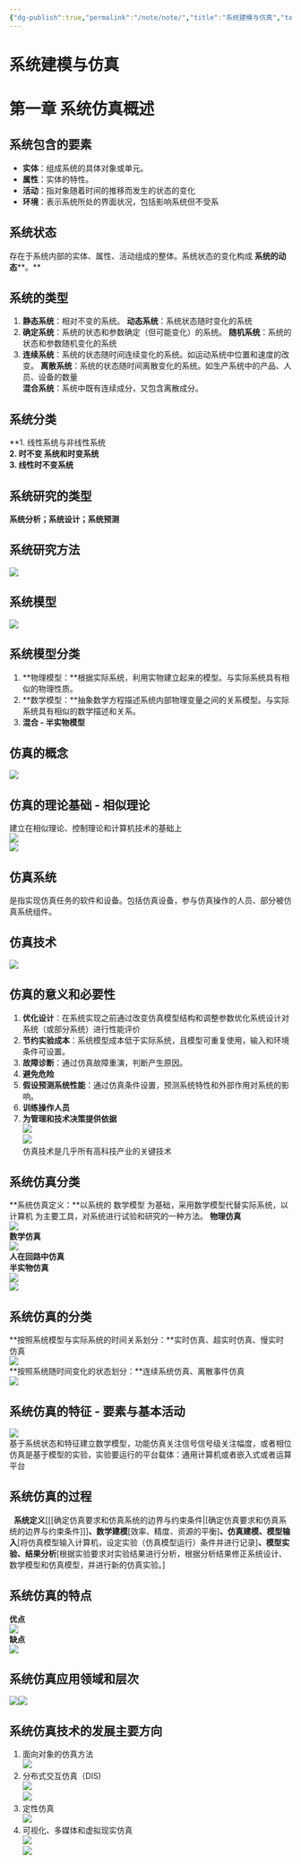 ```yaml
---
{"dg-publish":true,"permalink":"/note/note/","title":"系统建模与仿真","tags":["gardenEntry"]}
---
```


# 系统建模与仿真
# 第一章 系统仿真概述
## 系统包含的要素
- **实体**：组成系统的具体对象或单元。
- **属性**：实体的特性。
- **活动**：指对象随着时间的推移而发生的状态的变化
- **环境**：表示系统所处的界面状况，包括影响系统但不受系
## 系统状态
存在于系统内部的实体、属性、活动组成的整体。系统状态的变化构成 **系统的动态****。**
## 系统的类型
1. **静态系统**：相对不变的系统。
	**动态系统**：系统状态随时变化的系统
2. **确定系统**：系统的状态和参数确定（但可能变化）的系统。
	**随机系统**：系统的状态和参数随机变化的系统
3. **连续系统**：系统的状态随时间连续变化的系统。如运动系统中位置和速度的改变。
	 **离散系统**：系统的状态随时间离散变化的系统。如生产系统中的产品、人员、设备的数量  
	**混合系统**：系统中既有连续成分，又包含离散成分。
## 系统分类
**1. 线性系统与非线性系统  
**2. 时不变 系统和时变系统**  
**3. 线性时不变系统**
## 系统研究的类型
**系统分析；系统设计；系统预测**
## 系统研究方法
![](https://uestc.feishu.cn/space/api/box/stream/download/asynccode/?code=ZjhjMGEwYWRmMzFlYzZjNzU4Y2M3ZDYyYzZlNmVjOGRfaWpkNWVzT0lMbFhDaktEM0NuNWVuMENXaGw0Q0wybTBfVG9rZW46Ym94Y25zclkwWHh6Zk92WDlrclpzWmZlUVNoXzE2NjM3NzUxOTk6MTY2Mzc3ODc5OV9WNA)
## 系统模型
![](https://uestc.feishu.cn/space/api/box/stream/download/asynccode/?code=NmY1MDY1MDI1Mzc4NWVlYzIyMTU0Nzc1NTlmY2ZjZDVfd29XT0xPbjJtY040Mzd3ZGxiNWdvQkd0bnkwdWJ0V01fVG9rZW46Ym94Y25VUVh4ek9nNUR0elRTTGZ0WldKUmZiXzE2NjM3NzUxOTk6MTY2Mzc3ODc5OV9WNA)
## 系统模型分类
1. **物理模型：**根据实际系统，利用实物建立起来的模型。与实际系统具有相似的物理性质。
2. **数学模型：**抽象数学方程描述系统内部物理变量之间的关系模型。与实际系统具有相似的数学描述和关系。
3. **混合 - 半实物模型**
## 仿真的概念
![](https://uestc.feishu.cn/space/api/box/stream/download/asynccode/?code=MTk4NzNhZjJkZGQ5ZDBjMTZmYmVmMjg4M2ZkZGI0NzBfaWdrVXpyQWVUa2ZtcVZZUzJONmZvTlRFNlZIeUZnUHVfVG9rZW46Ym94Y25HRDhOd00zUUI5bVppS1RGeHFFMFFjXzE2NjM3NzUxOTk6MTY2Mzc3ODc5OV9WNA)
## 仿真的理论基础 - 相似理论
建立在相似理论、控制理论和计算机技术的基础上  
![](https://uestc.feishu.cn/space/api/box/stream/download/asynccode/?code=NWRmYmU3MGQwMGU3ZWI1YzEwNDk2ZGMwMTVmNTQwOGRfYXdqYnRwazJoalNuWlFpdU9ETU5CSDExa3d0VTlXQ0xfVG9rZW46Ym94Y25Gb0NMSTllV1pLb3lOTW9PcTF0c3NOXzE2NjM3NzUxOTk6MTY2Mzc3ODc5OV9WNA)  
![](https://uestc.feishu.cn/space/api/box/stream/download/asynccode/?code=MzliNzUzMzE1OWYzNDdlZmY0OGUzNmI0MmVmYmM2MjBfMWZjMG5IZGpyS2p3S0ZDSW1TOGpMZEhVdXMxRmhWMFNfVG9rZW46Ym94Y25PODJSRjViQWJkclo4OHFFUlVqQVJjXzE2NjM3NzUxOTk6MTY2Mzc3ODc5OV9WNA)
## 仿真系统
是指实现仿真任务的软件和设备。包括仿真设备，参与仿真操作的人员、部分被仿真系统组件。
## 仿真技术
![](https://uestc.feishu.cn/space/api/box/stream/download/asynccode/?code=Nzg5MjhhY2E4YzNhYTQ2NWIyNTg3MGU1OWQ5MjdkMWJfbVZ2NWVvOExkYjYxckpHUDI2MHZ0ZTN6ZGZHT09UNThfVG9rZW46Ym94Y25DR0lkcHRhOW41UnFTRkN5dXFoa2FkXzE2NjM3NzUxOTk6MTY2Mzc3ODc5OV9WNA)
## 仿真的意义和必要性
1. **优化设计**：在系统实现之前通过改变仿真模型结构和调整参数优化系统设计对系统（或部分系统）进行性能评价
2. **节约实验成本**：系统模型成本低于实际系统，且模型可重复使用，输入和环境条件可设置。
3. **故障诊断**：通过仿真故障重演，判断产生原因。
4. **避免危险**
5. **假设预测系统性能**：通过仿真条件设置，预测系统特性和外部作用对系统的影响。
6. **训练操作人员**
7. **为管理和技术决策提供依据**  
![](https://uestc.feishu.cn/space/api/box/stream/download/asynccode/?code=OThjZDNhMTk1NWVjZDYyNDlhOGM5YjZkNTY4NmVkNjdfeXFiNDN6TDJrQzZLMkZJM2RHaXVpWDQyTmZ2SHRBWmFfVG9rZW46Ym94Y243b2I1WVZrQTg5WmFqcTZ1bW5NVkxkXzE2NjM3NzUxOTk6MTY2Mzc3ODc5OV9WNA)  
![](https://uestc.feishu.cn/space/api/box/stream/download/asynccode/?code=MzJlN2NmYzQ2OWI0YmFkYmViMjZkMjhlOWYzYTMwMDJfaXMybVZLSTNac3h3RHFiQ0U1S1VrQUtmczhieXFwR2hfVG9rZW46Ym94Y241Mk45YVhOTGJmYkxFNnZFcThFNkZnXzE2NjM3NzUxOTk6MTY2Mzc3ODc5OV9WNA)  
仿真技术是几乎所有高科技产业的关键技术
## 系统仿真分类
**系统仿真定义：**以系统的 数学模型 为基础，采用数学模型代替实际系统，以 计算机 为主要工具，对系统进行试验和研究的一种方法。
**物理仿真**  
![](https://uestc.feishu.cn/space/api/box/stream/download/asynccode/?code=ZDU5MjQxMGNlOTU3Nzk0N2EyYmI0OTczMWUwOWM3MzhfUGExWFBhbDN3ZEFNWllGZGplb2E0VmNtbW5PU2lFdWZfVG9rZW46Ym94Y25ta2hwelQ3TFZYY0ljVXVEdFlnbGpoXzE2NjM3NzUxOTk6MTY2Mzc3ODc5OV9WNA)  
**数学仿真**  
![](https://uestc.feishu.cn/space/api/box/stream/download/asynccode/?code=YjMxMGExYzUwODRiOTk4ZTg1YzAyNmQxMjI5NGU4YmVfVk1FM1FBdm5xa0RzNEd6ZGdjTjNJQ3FHbDRwN0RXNjVfVG9rZW46Ym94Y25IYVdYSFdJS0RMbm1lYUZHcXprYXVmXzE2NjM3NzUxOTk6MTY2Mzc3ODc5OV9WNA)  
**人在回路中仿真**  
**半实物仿真**  
![](https://uestc.feishu.cn/space/api/box/stream/download/asynccode/?code=ODNiNTFlMTYwZjcwMzBjMzNlZWM2ODgwNGRiMDY3NDhfY2lTZVQxS216OU9OUEpWSmxUcmpuWlg4UHBYZnBXVk1fVG9rZW46Ym94Y25PVUFHejI1VllRSElyeEtGZEtpMUZkXzE2NjM3NzUxOTk6MTY2Mzc3ODc5OV9WNA)  
![](https://uestc.feishu.cn/space/api/box/stream/download/asynccode/?code=YTlhMThmYTFmZWU3MWY0YjVjMTU5MGYyYTBhMGRkZTNfZ1FWS3d0cTh0aDQ0OUZDR2xuaUZMcjllMm5NQWgzaHNfVG9rZW46Ym94Y24yN21PaVZMTE1YYWtiNVZDQjJ0a0NoXzE2NjM3NzUxOTk6MTY2Mzc3ODc5OV9WNA)
## 系统仿真的分类
**按照系统模型与实际系统的时间关系划分：**实时仿真、超实时仿真、慢实时仿真  
![](https://uestc.feishu.cn/space/api/box/stream/download/asynccode/?code=NGU2YzQwOTMyNzI5NjkyYmVmNmYwNGFlYjYzM2U1MmZfT0JjM1hYYm41NE1PVHlKc1RjNkxrZTJnb3ZEWFRpUzFfVG9rZW46Ym94Y25rNDNFSmthU3NWS1BUNURnWEUwUXliXzE2NjM3NzUxOTk6MTY2Mzc3ODc5OV9WNA)  
**按照系统随时间变化的状态划分：**连续系统仿真、离散事件仿真  
![](https://uestc.feishu.cn/space/api/box/stream/download/asynccode/?code=MzNkMDkxM2Y4MmZmNGZkZDc4MTcyZjMzYjMzZGUwYTNfQU01RGxIc3BRSUFFcTJObzVhWEJ4MExHVWY3VkVucnZfVG9rZW46Ym94Y25xbWt1dHpKNnVyUTdSVHBXckpwUTFnXzE2NjM3NzUxOTk6MTY2Mzc3ODc5OV9WNA)
## 系统仿真的特征 - 要素与基本活动
![](https://uestc.feishu.cn/space/api/box/stream/download/asynccode/?code=YTQ2ZjVmYTE1ZGFkNjdlYTQ0MjNjZTQwODc4YmRlMjBfV3dOQjRzN0NyTUhHa2I0VXpoMVNFZmRKeVZFNGhIQTlfVG9rZW46Ym94Y25SZ0ZZemN6U1d4UVplZG9KalR0cUdiXzE2NjM3NzUxOTk6MTY2Mzc3ODc5OV9WNA)  
基于系统状态和特征建立数学模型，功能仿真关注信号信号级关注幅度，或者相位  
仿真是基于模型的实验，实验要运行的平台载体：通用计算机或者嵌入式或者运算平台
## 系统仿真的过程
  **系统定义**[[[确定仿真要求和仿真系统的边界与约束条件\|[确定仿真要求和仿真系统的边界与约束条件]]]**、数学建模**[效率、精度、资源的平衡]**、仿真建模、模型输入**[将仿真模型输入计算机，设定实验（仿真模型运行）条件并进行记录]**、模型实验、结果分析**[根据实验要求对实验结果进行分析，根据分析结果修正系统设计、数学模型和仿真模型，并进行新的仿真实验。]
## 系统仿真的特点
**优点**  
![](https://uestc.feishu.cn/space/api/box/stream/download/asynccode/?code=NmYyNzZkYWRmY2VlNzRjMzYzNmQ0YzY5YWQ4NGRjMjlfalViWEJRMFpkM2RTbHlUVnZsaXNTcWVJTFVnQm5DSUhfVG9rZW46Ym94Y25VYXFmcUFDY2xUWTBwYTdaSkpENzRiXzE2NjM3NzUxOTk6MTY2Mzc3ODc5OV9WNA)  
**缺点**  
![](https://uestc.feishu.cn/space/api/box/stream/download/asynccode/?code=ZWE4M2M5MzM1MzQ5YjdmMTE5YWMzYjgxMTc5NGE1MjFfNnAzRENnZWxQbFJIN2owZHViTnBNVHh0cG5VZm1DRFVfVG9rZW46Ym94Y25QdHliOTlMRURiclltQ2ZnOVQ2TUVlXzE2NjM3NzUxOTk6MTY2Mzc3ODc5OV9WNA)
## 系统仿真应用领域和层次
![](https://uestc.feishu.cn/space/api/box/stream/download/asynccode/?code=NTI2NDY5NzM0ZDdmMDAyNTUxMjU2OTMxOWU1YWY4OWVfcGdsQTVzUnBYa1YxOXdDZDNDRGtFRTJoZlVVNXRONExfVG9rZW46Ym94Y25LZ3FkajJMN0JHMHVubW0wUkFwUjJ3XzE2NjM3NzUxOTk6MTY2Mzc3ODc5OV9WNA)![](https://uestc.feishu.cn/space/api/box/stream/download/asynccode/?code=ZjI2YjA4NDY3MWUzZmVlNjAwZWE2ZDk5YmRlNDA3YjZfdldzZkhvTG01UUpkMjdlbUQwSjVhS3NZdTdETVU5bHJfVG9rZW46Ym94Y253YTBnRzJHMDFXQmxYTHNTbDBJUEVmXzE2NjM3NzUxOTk6MTY2Mzc3ODc5OV9WNA)
## 系统仿真技术的发展主要方向
1. 面向对象的仿真方法  
![](https://uestc.feishu.cn/space/api/box/stream/download/asynccode/?code=ZTY3MDNhM2M4NGQxYzVkM2M5MTZjODIzZTNjNDcxNWNfcjNtUWNvNUJreEM5azZzdWlucGdKeHVsY1NpQ3lCd3pfVG9rZW46Ym94Y25TWmxxbnlSY2QxM2hFOEZiUjNaV2o4XzE2NjM3NzUxOTk6MTY2Mzc3ODc5OV9WNA)
2. 分布式交互仿真（DIS)  
![](https://uestc.feishu.cn/space/api/box/stream/download/asynccode/?code=NGYyMzBkNWU4NDQ1NGYzODIyMzg4ZjA0YTU1NjY4ZWNfc2JVd2NBazlQS2dQWjc4WGRaMkNkZVJLbWFGRkt1eE9fVG9rZW46Ym94Y25SS2Y4cXBZSkJpczZmUUZDT3o0TzZjXzE2NjM3NzUxOTk6MTY2Mzc3ODc5OV9WNA)  
![](https://uestc.feishu.cn/space/api/box/stream/download/asynccode/?code=ZDhlNWZiNjc1MTY5YjNhYjJkMTBiZDE0YjVjOGE5ZDVfZmlhd1dSNnFqemVTYkNINjlhQm1lVFFGQUQ4bW92NTVfVG9rZW46Ym94Y25NSTF3aHg4dnFkaGpWODRlQ0F2dVRnXzE2NjM3NzUxOTk6MTY2Mzc3ODc5OV9WNA)
3. 定性仿真  
![](https://uestc.feishu.cn/space/api/box/stream/download/asynccode/?code=MjlkMTgzMjBlNzAwOWI4MWJlMzc3Nzg1YmEyOTk2NzFfN3RocWFqTW5lSXVqUDd5S2wzcTlWcWdvbmtGZjA0ZkZfVG9rZW46Ym94Y25yV3Y3ZnFqc2tCbnNlcEJkN25TWVZmXzE2NjM3NzUxOTk6MTY2Mzc3ODc5OV9WNA)
4. 可视化、多媒体和虚拟现实仿真  
![](https://uestc.feishu.cn/space/api/box/stream/download/asynccode/?code=Mjg2MGRlODQzY2UxNzAzMjZhODQzYjdkY2QxYmI0ZWFfRVlDNU1uR0dyaXEwc2xkS3BveFVZN3FlbUJydDBla1JfVG9rZW46Ym94Y25jQkd5NzJKY2szZURXSVpaUktCVG9nXzE2NjM3NzUxOTk6MTY2Mzc3ODc5OV9WNA)  
![](https://uestc.feishu.cn/space/api/box/stream/download/asynccode/?code=YWI5NWIxMGMxODY1ODZiMGE4YjZhOWM5ZDFiYjU1ZjZfNnNBNHVzQkZQdzdXNDhjV09FeEo2TGxHVFVtcnhtR25fVG9rZW46Ym94Y25BZEFkdWtBMURHS2hsZmtiNFJFUmZoXzE2NjM3NzUxOTk6MTY2Mzc3ODc5OV9WNA)
